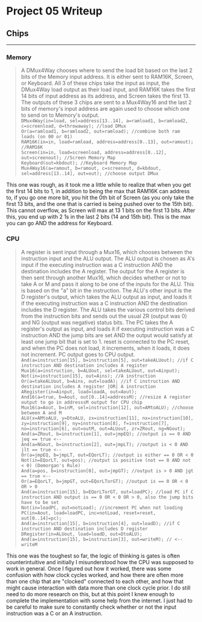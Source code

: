 # Project 05 Writeup

## Chips
---
### Memory
>A DMux4Way chooses where to send the load bit based on the last 2 bits of the Memory input address. It is either sent to RAM16K, Screen, or Keyboard. All 3 of these chips take the input as input, the DMux4Way load output as their load input, and RAM16K takes the first 14 bits of input address as its address, and Screen takes the first 13. The outputs of these 3 chips are sent to a Mux4Way16 and the last 2 bits of memory's input address are again used to choose which one to send on to Memory's output.\
`DMux4Way(in=load, sel=address[13..14], a=ramload1, b=ramload2, c=screenload, d=throwaway); //load DMux`\
`Or(a=ramload1, b=ramload2, out=ramload); //combine both ram loads (on 00 or 01)`\
`RAM16K(in=in, load=ramload, address=address[0..13], out=ramout); //RAM16K`\
`Screen(in=in, load=screenload, address=address[0..12], out=screenout); //Screen Memory Map`\
`Keyboard(out=kbdout); //Keyboard Memory Map`\
`Mux4Way16(a=ramout, b=ramout, c=screenout, d=kbdout, sel=address[13..14], out=out); //choose output DMux`

This one was rough, as it took me a little while to realize that when you get the first 14 bits to 1, in addition to being the max that RAM16K can address to, if you go one more bit, you hit the 0th bit of Screen (as you only take the first 13 bits, and the one that is carried is being pushed over to the 15th bit). This cannot overflow, as Screen will max at 13 1 bits on the first 13 bits. After this, you end up with 2 1s in the last 2 bits (14 and 15th bit). This is the max you can go AND the address for Keyboard.

### CPU
>A register is sent input through a Mux16, which chooses between the instruction input and the ALU output. The ALU output is chosen as A's input if the executing instruction was a C instruction AND the destination includes the A register. The output for the A register is then sent through another Mux16, which decides whether or not to take A or M and pass it along to be one of the inputs for the ALU. This is based on the "a" bit in the instruction. The ALU's other input is the D register's output, which takes the ALU output as input, and loads it if the executing instruction was a C instruction AND the destination includes the D register. The ALU takes the various control bits derived from the instruction bits and sends out the usual ZR (output was 0) and NG (output was negative) status bits. The PC takes the A register's output as input, and loads it if executing instruction was a C instruction AND the jump bits are set AND the output would satisfy at least one jump bit that is set to 1. reset is connected to the PC reset, and when the PC does not load, it increments, when it loads, it does not increment. PC output goes to CPU output.\
`And(a=instruction[15], b=instruction[5], out=takeALUout); //if C instruction AND destination includes A register`\
`Mux16(a=instruction, b=ALUout, sel=takeALUout, out=Ainput);`\
`Not(in=instruction[15], out=Ains); //A instruction`\
`Or(a=takeALUout, b=Ains, out=loadA); //if C instruction AND destination includes A register |OR| A instruction`\
`ARegister(in=Ainput, load=loadA, out=Aout);`\
`And16(a=true, b=Aout, out[0..14]=addressM); //resize A register output to go in addresssM output for CPU chip`\
`Mux16(a=Aout, b=inM, sel=instruction[12], out=AMtoALU); //choose between A and M`\
`ALU(x=AMtoALU, y=DtoALU, zx=instruction[11], nx=instruction[10], zy=instruction[9], ny=instruction[8], f=instruction[7], no=instruction[6], out=outM, out=ALUout, zr=ZRout, ng=NGout);`\
`And(a=ZRout, b=instruction[1], out=jmpEQ); //output is == 0 AND jeq == true <--`\
`And(a=NGout, b=instruction[2], out=jmpLT); //output is < 0 AND jlt == true <--`\
`Or(a=jmpEQ, b=jmpLT, out=EQorLT); //output is either == 0 OR < 0`\
`Not(in=EQorLT, out=pos); //output is positive (not == 0 AND not < 0) (Demorgan's Rule)`\
`And(a=pos, b=instruction[0], out=jmpGT); //output is > 0 AND jgt == true <--`\
`Or(a=EQorLT, b=jmpGT, out=EQorLTorGT); //output is == 0 OR < 0 OR > 0`\
`And(a=instruction[15], b=EQorLTorGT, out=loadPC); //load PC if C instruction AND output is == 0 OR < 0 OR > 0, also the jump bits have to be set`\
`Not(in=loadPC, out=notLoad); //increment PC when not loading`\
`PC(in=Aout, load=loadPC, inc=notLoad, reset=reset, out[0..14]=pc);`\
`And(a=instruction[15], b=instruction[4], out=loadD); //if C instruction AND destination includes D register`\
`DRegister(in=ALUout, load=loadD, out=DtoALU);`\
`And(a=instruction[15], b=instruction[3], out=writeM); // <-- writeM`

This one was the toughest so far, the logic of thinking is gates is often counterintuitive and initially I misunderstood how the CPU was supposed to work in general. Once I figured out how it worked, there was some confusion with how clock cycles worked, and how there are often more than one chip that are "clocked" connected to each other, and how that might cause interaction with data more than one clock cycle prior. I do still need to do more research on this, but at this point I knew enough to complete the implementation with some help from the internet. I just had to be careful to make sure to constantly check whether or not the input instruction was a C or an A instruction.